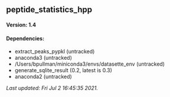 ## peptide_statistics_hpp

#### Version: 1.4

#### Dependencies: 
* extract_peaks_pypkl (untracked)
* anaconda3 (untracked)
* /Users/bpullman/miniconda3/envs/datasette_env (untracked)
* generate_sqlite_result (0.2, latest is 0.3)
* anaconda2 (untracked)

_Last updated: Fri Jul  2 16:45:35 2021._

<data id=CCMS_DEPLOYMENTS_HEADER_BREAK_ELEMENT_CAUTION_ANYTHING_ABOVE_WILL_BE_AUTOGENERATED />


